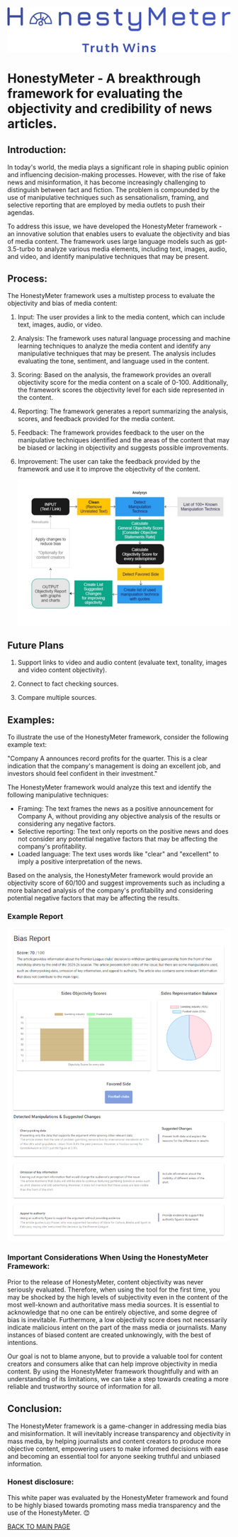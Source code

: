 <img src="./public/logo.png" alt="HonestyMeter - Truth Wins">


# HonestyMeter - A breakthrough framework for evaluating the objectivity and credibility of news articles.

## Introduction:

In today's world, the media plays a significant role in shaping public opinion and influencing decision-making processes. However, with the rise of fake news and misinformation, it has become increasingly challenging to distinguish between fact and fiction. The problem is compounded by the use of manipulative techniques such as sensationalism, framing, and selective reporting that are employed by media outlets to push their agendas.

To address this issue, we have developed the HonestyMeter framework - an innovative solution that enables users to evaluate the objectivity and bias of media content. The framework uses large language models such as gpt-3.5-turbo to analyze various media elements, including text, images, audio, and video, and identify manipulative techniques that may be present.

## Process:

The HonestyMeter framework uses a multistep process to evaluate the objectivity and bias of media content:

1. Input: The user provides a link to the media content, which can include text, images, audio, or video.
   
2. Analysis: The framework uses natural language processing and machine learning techniques to analyze the media content and identify any manipulative techniques that may be present. The analysis includes evaluating the tone, sentiment, and language used in the content.
   
3. Scoring: Based on the analysis, the framework provides an overall objectivity score for the media content on a scale of 0-100. Additionally, the framework scores the objectivity level for each side represented in the content.
   
4. Reporting: The framework generates a report summarizing the analysis, scores, and feedback provided for the media content.
   
5. Feedback: The framework provides feedback to the user on the manipulative techniques identified and the areas of the content that may be biased or lacking in objectivity and suggests possible improvements.
   
6. Improvement: The user can take the feedback provided by the framework and use it to improve the objectivity of the content.
   
   <img src="./public/flowchart.jpg" alt="HonestyMeter - flowchart">

## Future Plans

1. Support links to video and audio content (evaluate text, tonality, images and video content objectivity).

2. Connect to fact checking sources.

3. Compare multiple sources.


## Examples:

To illustrate the use of the HonestyMeter framework, consider the following example text:

"Company A announces record profits for the quarter. This is a clear indication that the company's management is doing an excellent job, and investors should feel confident in their investment."

The HonestyMeter framework would analyze this text and identify the following manipulative techniques:

- Framing: The text frames the news as a positive announcement for Company A, without providing any objective analysis of the results or considering any negative factors.
- Selective reporting: The text only reports on the positive news and does not consider any potential negative factors that may be affecting the company's profitability.
- Loaded language: The text uses words like "clear" and "excellent" to imply a positive interpretation of the news.

Based on the analysis, the HonestyMeter framework would provide an objectivity score of 60/100 and suggest improvements such as including a more balanced analysis of the company's profitability and considering potential negative factors that may be affecting the results.

### Example Report

 <img src="./public/example_report.png" alt="HonestyMeter - Example Report">

### Important Considerations When Using the HonestyMeter Framework:

Prior to the release of HonestyMeter, content objectivity was never seriously evaluated. Therefore, when using the tool for the first time, you may be shocked by the high levels of subjectivity even in the content of the most well-known and authoritative mass media sources. It is essential to acknowledge that no one can be entirely objective, and some degree of bias is inevitable. Furthermore, a low objectivity score does not necessarily indicate malicious intent on the part of the mass media or journalists. Many instances of biased content are created unknowingly, with the best of intentions.

Our goal is not to blame anyone, but to provide a valuable tool for content creators and consumers alike that can help improve objectivity in media content. By using the HonestyMeter framework thoughtfully and with an understanding of its limitations, we can take a step towards creating a more reliable and trustworthy source of information for all.

## Conclusion:

The HonestyMeter framework is a game-changer in addressing media bias and misinformation. It will inevitably increase transparency and objectivity in mass media, by helping journalists and content creators to produce more objective content, empowering users to make informed decisions with ease and becoming an essential tool for anyone seeking truthful and unbiased information.

### Honest disclosure:

This white paper was evaluated by the HonestyMeter framework and found to be highly biased towards promoting mass media transparency and the use of the HonestyMeter. 😊

[BACK TO MAIN PAGE](https://github.com/BeFreeNow/HonestyMeter)